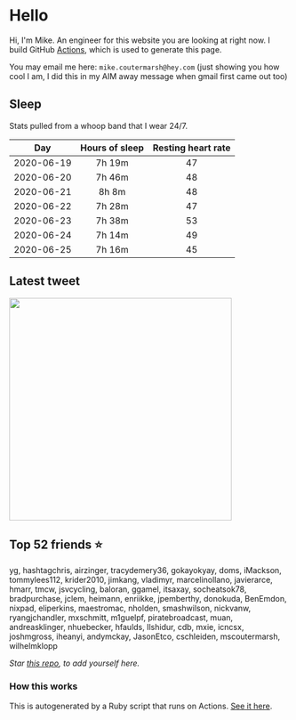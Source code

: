 # Hello
Hi, I'm Mike. An engineer for this website you are looking at right now. I build GitHub [Actions](https://github.com/features/actions), which is used to generate this page.

You may email me here: `mike.coutermarsh@hey.com` (just showing you how cool I am, I did this in my AIM away message when gmail first came out too)

## Sleep
Stats pulled from a whoop band that I wear 24/7.

|Day|Hours of sleep|Resting heart rate|
|:-:|:-:|:-:|
|2020-06-19|7h 19m|47|
|2020-06-20|7h 46m|48|
|2020-06-21|8h 8m|48|
|2020-06-22|7h 28m|47|
|2020-06-23|7h 38m|53|
|2020-06-24|7h 14m|49|
|2020-06-25|7h 16m|45|

## Latest tweet
[<img src="https://hcti.io/v1/image/a536aa8e-269d-4844-ad1b-24670fd48902" width="400">](https://twitter.com/mscccc/status/1275924780223475713)

## Top 52 friends ⭐️
yg, hashtagchris, airzinger, tracydemery36, gokayokyay, doms, iMackson, tommylees112, krider2010, jimkang, vladimyr, marcelinollano, javierarce, hmarr, tmcw, jsvcycling, baloran, ggamel, itsaxay, socheatsok78, bradpurchase, jclem, heimann, enriikke, jpemberthy, donokuda, BenEmdon, nixpad, eliperkins, maestromac, nholden, smashwilson, nickvanw, ryangjchandler, mxschmitt, m1guelpf, piratebroadcast, muan, andreasklinger, nhuebecker, hfaulds, Ilshidur, cdb, mxie, icncsx, joshmgross, iheanyi, andymckay, JasonEtco, cschleiden, mscoutermarsh, wilhelmklopp

*Star [this repo](https://github.com/mscoutermarsh/mscoutermarsh), to add yourself here.*

### How this works
This is autogenerated by a Ruby script that runs on Actions. [See it here](https://github.com/mscoutermarsh/mscoutermarsh).
